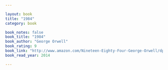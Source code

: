 ```yaml
---

layout: book
title: "1984"
category: book

book_notes: false
book_title: "1984"
book_author: "George Orwell"
book_rating: 9
book_link: "http://www.amazon.com/Nineteen-Eighty-Four-George-Orwell/dp/0679417397/"
book_read_year: 2014

---
```

